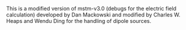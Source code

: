 This is a modified version of mstm-v3.0 (debugs for the electric field calculation) developed by Dan Mackowski and modified by Charles W. Heaps and Wendu Ding for the handling of dipole sources.
